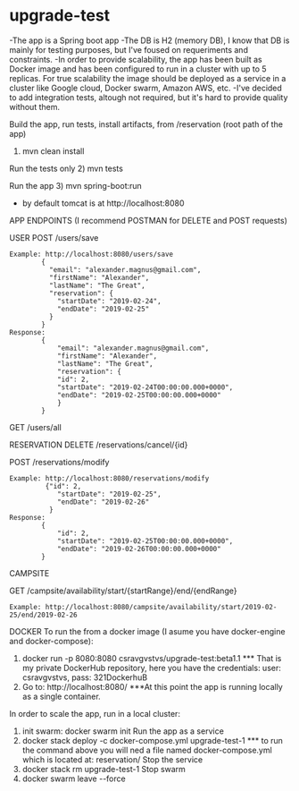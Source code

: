 # upgrade-test
-The app is a Spring boot app
-The DB is H2 (memory DB), I know that DB is mainly for testing purposes, but I've foused on requeriments and constraints.
-In order to provide scalability, the app has been built as Docker image and has been configured to run in a cluster with up to 5 replicas.
For true scalability the image should be deployed as a service in a cluster like Google cloud, Docker swarm, Amazon AWS, etc.
-I've decided to add integration tests, altough not required, but it's hard to provide quality without them.


Build the app, run tests, install artifacts, from /reservation (root path of the app)
1) mvn clean install

Run the tests only
2) mvn tests

Run the app
3) mvn spring-boot:run
* by default tomcat is at http://localhost:8080




APP ENDPOINTS (I recommend POSTMAN for DELETE and POST requests)

USER
	POST /users/save
  
	Example: http://localhost:8080/users/save
			{
			  "email": "alexander.magnus@gmail.com",
			  "firstName": "Alexander",
			  "lastName": "The Great",
			  "reservation": {
			    "startDate": "2019-02-24",
			    "endDate": "2019-02-25"
			  }
			}
	Response: 
			{
			    "email": "alexander.magnus@gmail.com",
			    "firstName": "Alexander",
			    "lastName": "The Great",
			    "reservation": {
				"id": 2,
				"startDate": "2019-02-24T00:00:00.000+0000",
				"endDate": "2019-02-25T00:00:00.000+0000"
			    }
			}



GET /users/all


RESERVATION
	DELETE /reservations/cancel/{id}
  
  POST /reservations/modify
  
 	Example: http://localhost:8080/reservations/modify
			 {"id": 2,
			    "startDate": "2019-02-25",
			    "endDate": "2019-02-26"
			  }
	Response: 
			{
			    "id": 2,
			    "startDate": "2019-02-25T00:00:00.000+0000",
			    "endDate": "2019-02-26T00:00:00.000+0000"
			}

CAMPSITE
	
  GET /campsite/availability/start/{startRange}/end/{endRange}

	Example: http://localhost:8080/campsite/availability/start/2019-02-25/end/2019-02-26



DOCKER
To run the from a docker image (I asume you have docker-engine and docker-compose):
1) docker run -p 8080:8080 csravgvstvs/upgrade-test:beta1.1
*** That is my private DockerHub repository, here you have the credentials: user: csravgvstvs, pass: 321DockerhuB
2) Go to: http://localhost:8080/
***At this point the app is running locally as a single container.

In order to scale the app, run in a local cluster:
1) init swarm: docker swarm init
Run the app as a service
2) docker stack deploy -c docker-compose.yml upgrade-test-1
*** to run the command above you will ned a file named docker-compose.yml which is located at: reservation/
Stop the service
3) docker stack rm upgrade-test-1
Stop swarm
4) docker swarm leave --force
